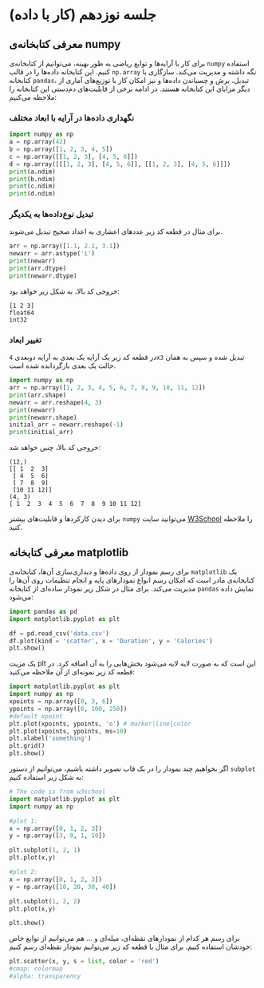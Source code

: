 # جلسه نوزدهم (کار با داده)

## معرفی کتابخانه‌ی numpy
برای کار با آرایه‌ها و توابع ریاضی به طور بهینه، می‌توانیم از کتابخانه‌ی `numpy` استفاده کنیم. این کتابخانه داده‌ها را در قالب `np.array` نگه داشته و مدیریت می‌کند. سازگاری با کتابخانه `pandas`، تبدیل، برش و چسباندن داده‌ها و نیز امکان کار با توزیع‌های آماری از دیگر مزایای این کتابخانه هستند. در ادامه برخی از قابلیت‌های دم‌دستی این کتابخانه را ملاحظه می‌کنیم:

### نگهداری داده‌ها در آرایه با ابعاد مختلف
```python
import numpy as np
a = np.array(42)
b = np.array([1, 2, 3, 4, 5])
c = np.array([[1, 2, 3], [4, 5, 6]])
d = np.array([[[1, 2, 3], [4, 5, 6]], [[1, 2, 3], [4, 5, 6]]])
print(a.ndim)
print(b.ndim)
print(c.ndim)
print(d.ndim)
```
### تبدیل نوع‌داده‌ها به یکدیگر
برای مثال در قطعه کد زیر عددهای اعشاری به اعداد صحیح تبدیل می‌شوند.
```python
arr = np.array([1.1, 2.1, 3.1])
newarr = arr.astype('i')
print(newarr)
print(arr.dtype)
print(newarr.dtype)
```
خروجی کد بالا، به شکل زیر خواهد بود:
```
[1 2 3]
float64
int32
```
### تغییر ابعاد
در قطعه کد زیر یک آرایه یک بعدی به آرایه دوبعدی `4x3` تبدیل شده و سپس به همان حالت یک بعدی بازگردانده شده است.
```python
import numpy as np
arr = np.array([1, 2, 3, 4, 5, 6, 7, 8, 9, 10, 11, 12])
print(arr.shape)
newarr = arr.reshape(4, 3)
print(newarr)
print(newarr.shape)
initial_arr = newarr.reshape(-1)
print(initial_arr)
```
خروجی کد بالا، چنین خواهد شد:
```
(12,)
[[ 1  2  3]
 [ 4  5  6]
 [ 7  8  9]
 [10 11 12]]
(4, 3)
[ 1  2  3  4  5  6  7  8  9 10 11 12]
```
برای دیدن کارکردها و قابلیت‌های بیشتر `numpy` می‌توانید سایت [W3School](https://www.w3schools.com/python/numpy/default.asp) را ملاحظه کنید.

## معرفی کتابخانه matplotlib
برای رسم نمودار از روی داده‌ها و دیداری‌سازی آن‌ها، کتابخانه‌ی `matplotlib` یک کتابخانه‌ی مادر است که امکان رسم انواع نمودارهای پایه و انجام تنظیمات روی آن‌ها را مدیریت می‌کند. برای مثال در شکل زیر نمودار ساده‌ای از کتابخانه `pandas` نمایش داده می‌شود:
```python
import pandas as pd
import matplotlib.pyplot as plt

df = pd.read_csv('data.csv')
df.plot(kind = 'scatter', x = 'Duration', y = 'Calories')
plt.show()
```
یک مزیت plt این است که به صورت لایه لایه می‌شود بخش‌هایی را به آن اضافه کرد. در قطعه کد زیر نمونه‌ای از آن ملاحظه می‌کنید:
```python
import matplotlib.pyplot as plt
import numpy as np
xpoints = np.array([0, 3, 6])
ypoints = np.array([0, 100, 250])
#default xpoint
plt.plot(xpoints, ypoints, 'o') # marker|line|color
plt.plot(xpoints, ypoints, ms=10)
plt.xlabel('something')
plt.grid()
plt.show()
```
اگر بخواهیم چند نمودار را در یک قاب تصویر داشته باشیم، می‌توانیم از دستور `subplot` به شکل زیر استفاده کنیم:
```python
# The code is from w3school
import matplotlib.pyplot as plt
import numpy as np

#plot 1:
x = np.array([0, 1, 2, 3])
y = np.array([3, 8, 1, 10])

plt.subplot(1, 2, 1)
plt.plot(x,y)

#plot 2:
x = np.array([0, 1, 2, 3])
y = np.array([10, 20, 30, 40])

plt.subplot(1, 2, 2)
plt.plot(x,y)

plt.show()
```
برای رسم هر کدام از نمودارهای نقطه‌ای، میله‌ای و ... هم می‌توانیم از توابع خاص خودشان استفاده کنیم. برای مثال با قطعه کد زیر می‌توانیم نمودار نقطه‌ای رسم کنیم:
```python
plt.scatter(x, y, s = list, color = 'red')
#cmap: colormap
#alpha: transparency
```
